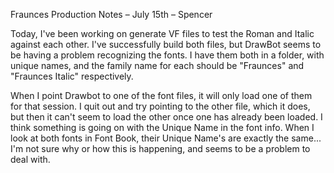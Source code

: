 Fraunces Production Notes – July 15th – Spencer

Today, I've been working on generate VF files to test the Roman and Italic against each other. I've successfully build both files, but DrawBot seems to be having a problem recognizing the fonts. I have them both in a folder, with unique names, and the family name for each should be "Fraunces" and "Fraunces Italic" respectively.

When I point Drawbot to one of the font files, it will only load one of them for that session. I quit out and try pointing to the other file, which it does, but then it can't seem to load the other once one has already been loaded. I think something is going on with the Unique Name in the font info. When I look at both fonts in Font Book, their Unique Name's are exactly the same... I'm not sure why or how this is happening, and seems to be a problem to deal with.

